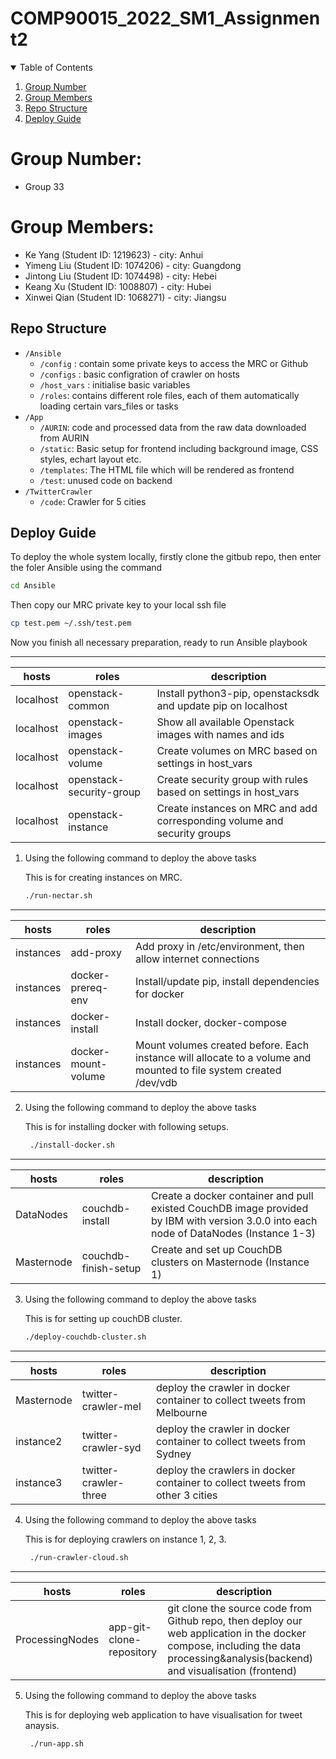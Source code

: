 # COMP90015_2022_SM1_Assignment2

<!-- TABLE OF CONTENTS -->
<details open="open">
  <summary>Table of Contents</summary>
  <ol>
    <li><a href="#group-number">Group Number</a></li>
    <li><a href="#group-members">Group Members</a></li>
    <li><a href="#repo-structure">Repo Structure</a></li>
    <li><a href="#deploy-guide">Deploy Guide</a></li>
  </ol>
</details>


# Group Number:  
- Group 33

# Group Members:  
- Ke Yang (Student ID: 1219623) - city: Anhui
- Yimeng Liu (Student ID: 1074206) - city: Guangdong
- Jintong Liu (Student ID: 1074498) - city: Hebei
- Keang Xu (Student ID: 1008807) - city: Hubei
- Xinwei Qian (Student ID: 1068271) - city: Jiangsu

## Repo Structure 
- `/Ansible`
  - `/config` : contain some private keys to access the MRC or Github
  - `/configs` : basic configration of crawler on hosts 
  - `/host_vars` : initialise basic variables 
  - `/roles`: contains different role files, each of them automatically loading certain vars_files or tasks
- `/App`
  - `/AURIN`: code and processed data from the raw data downloaded from AURIN
  - `/static`:  Basic setup for frontend including background image, CSS styles, echart layout etc.  
  - `/templates`: The HTML file which will be rendered as frontend
  - `/test`: unused code on backend
- `/TwitterCrawler`
  - `/code`: Crawler for 5 cities 
   


<!-- Deploy Guide -->
## Deploy Guide

To deploy the whole system locally, firstly clone the gitbub repo, then enter the foler Ansible using the command
   ```sh
   cd Ansible
   ```
Then copy our MRC private key to your local ssh file
   ```sh
   cp test.pem ~/.ssh/test.pem
   ```

Now you finish all necessary preparation, ready to run Ansible playbook

----



| hosts     | roles                    | description                                                              |
| --------- | ------------------------ | ------------------------------------------------------------------------ |
| localhost | openstack-common         | Install python3-pip, openstacksdk and update pip on localhost            |
| localhost | openstack-images         | Show all available Openstack images with names and ids                   |
| localhost | openstack-volume         | Create volumes on MRC based on settings in host\_vars                    |
| localhost | openstack-security-group | Create security group with rules based on settings in host\_vars         |
| localhost | openstack-instance       | Create instances on MRC and add corresponding volume and security groups |

1. 
   Using the following command to deploy the above tasks
   
   This is for creating instances on MRC.
   ```sh
   ./run-nectar.sh
   ```
   
----


| hosts     | roles               | description                                                                                                       |
| --------- | ------------------- | ----------------------------------------------------------------------------------------------------------------- |
| instances | add-proxy           | Add proxy in /etc/environment, then allow internet connections                                                    |
| instances | docker-prereq-env   | Install/update pip, install dependencies for docker                                                               |
| instances | docker-install      | Install docker, docker-compose                                                                                    |
| instances | docker-mount-volume | Mount volumes created before. Each instance will allocate to a volume and mounted to file system created /dev/vdb |


2. 
    Using the following command to deploy the above tasks
    
    This is for installing docker with following setups.
   ```sh
    ./install-docker.sh
   ```
   
   
----



   
| hosts      | roles                | description                                                                                                                            |
| ---------- | -------------------- | -------------------------------------------------------------------------------------------------------------------------------------- |
| DataNodes  | couchdb-install      | Create a docker container and pull existed CouchDB image provided by IBM with version 3.0.0 into each node of DataNodes (Instance 1-3) |
| Masternode | couchdb-finish-setup | Create and set up CouchDB clusters on Masternode (Instance 1)                                                                          |
   

3. 
    Using the following command to deploy the above tasks
    
    This is for setting up couchDB cluster.
   
   ```sh
   ./deploy-couchdb-cluster.sh
   ```
   
   
----



| hosts      | roles                 | description                                                                   |
| ---------- | --------------------- | ----------------------------------------------------------------------------- |
| Masternode | twitter-crawler-mel   | deploy the crawler in docker container to collect tweets from Melbourne       |
| instance2  | twitter-crawler-syd   | deploy the crawler in docker container to collect tweets from Sydney          |
| instance3  | twitter-crawler-three | deploy the crawlers in docker container to collect tweets from other 3 cities | 
  
4. 
   Using the following command to deploy the above tasks
   
   This is for deploying crawlers on instance 1, 2, 3.
   ```sh
    ./run-crawler-cloud.sh
   ```
   
----




| hosts           | roles                    | description                                                                                                                                                                     |
| --------------- | ------------------------ | ------------------------------------------------------------------------------------------------------------------------------------------------------------------------------- |
| ProcessingNodes | app-git-clone-repository | git clone the source code from Github repo, then deploy our web application in the docker compose, including the data processing&analysis(backend) and visualisation (frontend) |
5. 
   Using the following command to deploy the above tasks
   
   This is for deploying web application to have visualisation for tweet anaysis.
   ```sh
    ./run-app.sh
   ```
   
